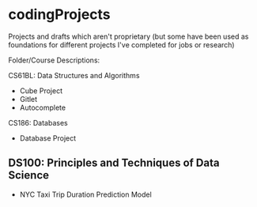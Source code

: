 # codingProjects
Projects and drafts which aren't proprietary (but some have been used as foundations for different projects I've completed for jobs or research)

Folder/Course Descriptions:

CS61BL: Data Structures and Algorithms
  - Cube Project
  - Gitlet
  - Autocomplete

CS186: Databases
  - Database Project

DS100: Principles and Techniques of Data Science
  - 
  - NYC Taxi Trip Duration Prediction Model 
